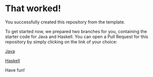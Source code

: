 # That worked!

You successfully created this repository from the template.

To get started now, we prepared two branches for you, containing the starter code for Java and Haskell.
You can open a Pull Request for this repository by simply clicking on the link of your choice:

[Java](https://github.com/freundf/compiler-design/compare/main...starter/java)

[Haskell](https://github.com/freundf/compiler-design/compare/main...starter/haskell)

Have fun!

